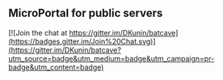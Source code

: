 ## MicroPortal for public servers

[![Join the chat at https://gitter.im/DKunin/batcave](https://badges.gitter.im/Join%20Chat.svg)](https://gitter.im/DKunin/batcave?utm_source=badge&utm_medium=badge&utm_campaign=pr-badge&utm_content=badge)
